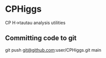 # CPHiggs
CP H->tautau analysis utilities

## Committing code to git
git push git@github.com:user/CPHiggs.git main